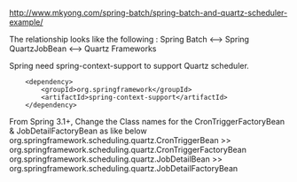 http://www.mkyong.com/spring-batch/spring-batch-and-quartz-scheduler-example/

The relationship looks like the following :
Spring Batch <--> Spring QuartzJobBean <--> Quartz Frameworks

Spring need spring-context-support to support Quartz scheduler.
```
	<dependency>
		<groupId>org.springframework</groupId>
		<artifactId>spring-context-support</artifactId>
	</dependency>
```

From Spring 3.1+, Change the Class names for the CronTriggerFactoryBean & JobDetailFactoryBean as like below
org.springframework.scheduling.quartz.CronTriggerBean >> org.springframework.scheduling.quartz.CronTriggerFactoryBean
org.springframework.scheduling.quartz.JobDetailBean >> org.springframework.scheduling.quartz.JobDetailFactoryBean
